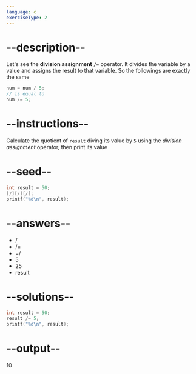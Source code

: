 ```yaml
---
language: c
exerciseType: 2
---
```


# --description--

Let's see the **division assignment** `/=` operator.
It divides the variable by a value and assigns the result to that variable.
So the followings are exactly the same
```c
num = num / 5;
// is equal to
num /= 5;
```

# --instructions--

Calculate the quotient of `result` diving its value by `5` using the *division assignment* operator, then print its value

# --seed--

```c
int result = 50;
[/][/][/];
printf("%d\n", result);
```

# --answers--

-  / 
-  /= 
-  =/ 
- 5
- 25
- result

# --solutions--

```c
int result = 50;
result /= 5;
printf("%d\n", result);
```

# --output--

10
